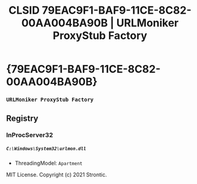 ﻿---
title: "CLSID 79EAC9F1-BAF9-11CE-8C82-00AA004BA90B | URLMoniker ProxyStub Factory"
excerpt: What is COM-Object CLSID 79EAC9F1-BAF9-11CE-8C82-00AA004BA90B?
---

# {79EAC9F1-BAF9-11CE-8C82-00AA004BA90B}

### `URLMoniker ProxyStub Factory`

## Registry


### InProcServer32

##### `C:\Windows\System32\urlmon.dll`
* ThreadingModel: `Apartment`

MIT License. Copyright (c) 2021 Strontic.


